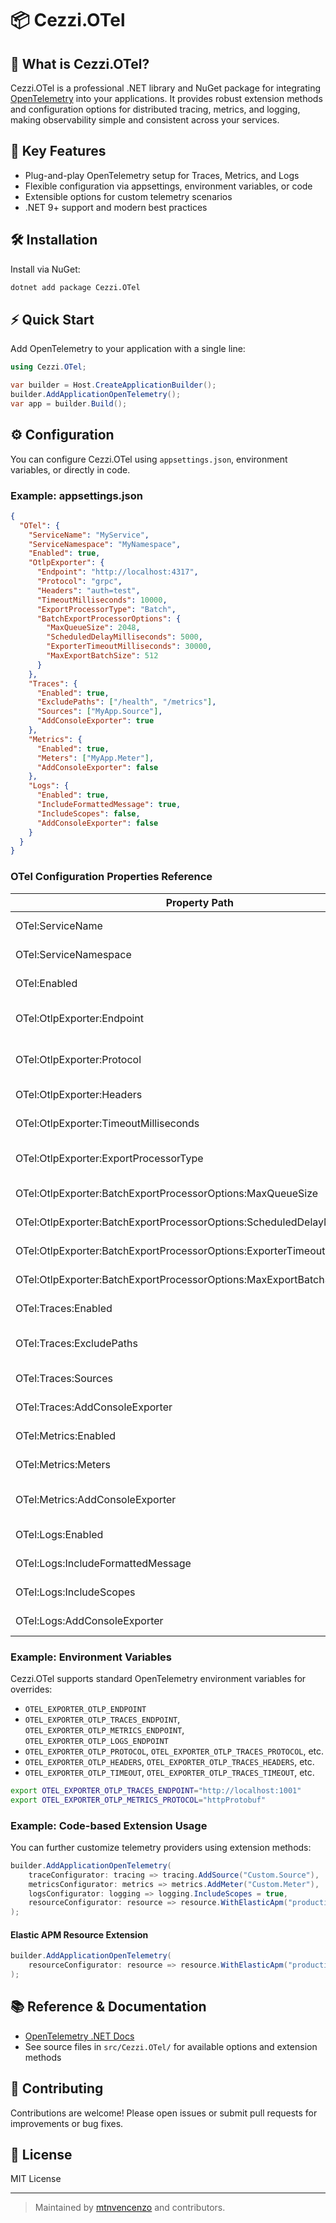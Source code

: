# 📦 Cezzi.OTel

## 🚀 What is Cezzi.OTel?
Cezzi.OTel is a professional .NET library and NuGet package for integrating [OpenTelemetry](https://opentelemetry.io/) into your applications. It provides robust extension methods and configuration options for distributed tracing, metrics, and logging, making observability simple and consistent across your services.

## 🎯 Key Features
- Plug-and-play OpenTelemetry setup for Traces, Metrics, and Logs
- Flexible configuration via appsettings, environment variables, or code
- Extensible options for custom telemetry scenarios
- .NET 9+ support and modern best practices

## 🛠️ Installation
Install via NuGet:
```bash
dotnet add package Cezzi.OTel
```

## ⚡ Quick Start
Add OpenTelemetry to your application with a single line:
```csharp
using Cezzi.OTel;

var builder = Host.CreateApplicationBuilder();
builder.AddApplicationOpenTelemetry();
var app = builder.Build();
```

## ⚙️ Configuration
You can configure Cezzi.OTel using `appsettings.json`, environment variables, or directly in code.


### Example: appsettings.json
```json
{
  "OTel": {
    "ServiceName": "MyService",
    "ServiceNamespace": "MyNamespace",
    "Enabled": true,
    "OtlpExporter": {
      "Endpoint": "http://localhost:4317",
      "Protocol": "grpc",
      "Headers": "auth=test",
      "TimeoutMilliseconds": 10000,
      "ExportProcessorType": "Batch",
      "BatchExportProcessorOptions": {
        "MaxQueueSize": 2048,
        "ScheduledDelayMilliseconds": 5000,
        "ExporterTimeoutMilliseconds": 30000,
        "MaxExportBatchSize": 512
      }
    },
    "Traces": {
      "Enabled": true,
      "ExcludePaths": ["/health", "/metrics"],
      "Sources": ["MyApp.Source"],
      "AddConsoleExporter": true
    },
    "Metrics": {
      "Enabled": true,
      "Meters": ["MyApp.Meter"],
      "AddConsoleExporter": false
    },
    "Logs": {
      "Enabled": true,
      "IncludeFormattedMessage": true,
      "IncludeScopes": false,
      "AddConsoleExporter": false
    }
  }
}
```


### OTel Configuration Properties Reference

| Property Path | Description | Default Value |
|--------------|-------------|--------------|
| OTel:ServiceName | The name of the service/application | Assembly name |
| OTel:ServiceNamespace | The namespace for the service | (empty) |
| OTel:Enabled | Enables/disables OpenTelemetry | true |
| OTel:OtlpExporter:Endpoint | The OTLP collector endpoint URL | "http://localhost:4317" |
| OTel:OtlpExporter:Protocol | Export protocol ("grpc" or "httpProtobuf") | "grpc" |
| OTel:OtlpExporter:Headers | Custom headers for OTLP requests | (empty) |
| OTel:OtlpExporter:TimeoutMilliseconds | Exporter timeout in milliseconds | 10000 |
| OTel:OtlpExporter:ExportProcessorType | Export processor type ("Batch" or "Simple") | "Batch" |
| OTel:OtlpExporter:BatchExportProcessorOptions:MaxQueueSize | Max queue size for batch processor | 2048 |
| OTel:OtlpExporter:BatchExportProcessorOptions:ScheduledDelayMilliseconds | Delay between batch exports (ms) | 5000 |
| OTel:OtlpExporter:BatchExportProcessorOptions:ExporterTimeoutMilliseconds | Timeout for batch export (ms) | 30000 |
| OTel:OtlpExporter:BatchExportProcessorOptions:MaxExportBatchSize | Max batch size for export | 512 |
| OTel:Traces:Enabled | Enables/disables tracing | true |
| OTel:Traces:ExcludePaths | List of route paths to exclude from tracing | [] |
| OTel:Traces:Sources | Additional sources for tracing | [] |
| OTel:Traces:AddConsoleExporter | Enables console exporter for traces | false |
| OTel:Metrics:Enabled | Enables/disables metrics | true |
| OTel:Metrics:Meters | Additional meters for metrics | [] |
| OTel:Metrics:AddConsoleExporter | Enables console exporter for metrics | false |
| OTel:Logs:Enabled | Enables/disables logging | true |
| OTel:Logs:IncludeFormattedMessage | Includes formatted messages in logs | false |
| OTel:Logs:IncludeScopes | Includes scopes in logs | false |
| OTel:Logs:AddConsoleExporter | Enables console exporter for logs | false |

### Example: Environment Variables
Cezzi.OTel supports standard OpenTelemetry environment variables for overrides:
- `OTEL_EXPORTER_OTLP_ENDPOINT`
- `OTEL_EXPORTER_OTLP_TRACES_ENDPOINT`, `OTEL_EXPORTER_OTLP_METRICS_ENDPOINT`, `OTEL_EXPORTER_OTLP_LOGS_ENDPOINT`
- `OTEL_EXPORTER_OTLP_PROTOCOL`, `OTEL_EXPORTER_OTLP_TRACES_PROTOCOL`, etc.
- `OTEL_EXPORTER_OTLP_HEADERS`, `OTEL_EXPORTER_OTLP_TRACES_HEADERS`, etc.
- `OTEL_EXPORTER_OTLP_TIMEOUT`, `OTEL_EXPORTER_OTLP_TRACES_TIMEOUT`, etc.

```bash
export OTEL_EXPORTER_OTLP_TRACES_ENDPOINT="http://localhost:1001"
export OTEL_EXPORTER_OTLP_METRICS_PROTOCOL="httpProtobuf"
```

### Example: Code-based Extension Usage
You can further customize telemetry providers using extension methods:
```csharp
builder.AddApplicationOpenTelemetry(
    traceConfigurator: tracing => tracing.AddSource("Custom.Source"),
    metricsConfigurator: metrics => metrics.AddMeter("Custom.Meter"),
    logsConfigurator: logging => logging.IncludeScopes = true,
    resourceConfigurator: resource => resource.WithElasticApm("production")
);
```

#### Elastic APM Resource Extension
```csharp
builder.AddApplicationOpenTelemetry(
    resourceConfigurator: resource => resource.WithElasticApm("production")
);
```

## 📚 Reference & Documentation
- [OpenTelemetry .NET Docs](https://opentelemetry.io/docs/instrumentation/net/)
- See source files in `src/Cezzi.OTel/` for available options and extension methods

## 🤝 Contributing
Contributions are welcome! Please open issues or submit pull requests for improvements or bug fixes.

## 📝 License
MIT License

---

> Maintained by [mtnvencenzo](https://github.com/mtnvencenzo) and contributors.
